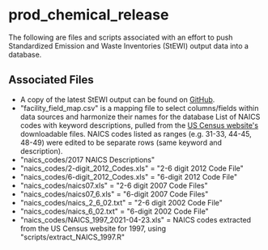 # prod_chemical_release

The following are files and scripts associated with an effort to push Standardized Emission and Waste Inventories (StEWI) output data into a database.

## Associated Files
- A copy of the latest StEWI output can be found on [GitHub](https://github.com/USEPA/standardizedinventories).
- "facility_field_map.csv" is a mapping file to select columns/fields within data sources and harmonize their names for the database
List of NAICS codes with keyword descriptions, pulled from the [US Census website's](https://www.census.gov/naics/?48967) downloadable files. NAICS codes listed as ranges (e.g. 31-33, 44-45, 48-49) were edited to be separate rows (same keyword and description).
- "naics_codes/2017 NAICS Descriptions"
- "naics_codes/2-digit_2012_Codes.xls" = "2-6 digit 2012 Code File"
- "naics_codes/6-digit_2012_Codes.xls" = "6-digit 2012 Code File"
- "naics_codes/naics07.xls" = "2-6 digit 2007 Code Files"
- "naics_codes/naics07_6.xls" = "6-digit 2007 Code Files"
- "naics_codes/naics_2_6_02.txt" = "2-6 digit 2002 Code File"
- "naics_codes/naics_6_02.txt" = "6-digit 2002 Code File"
- "naics_codes/NAICS_1997_2021-04-23.xls" = NAICS codes extracted from the US Census website for 1997, using "scripts/extract_NAICS_1997.R"

